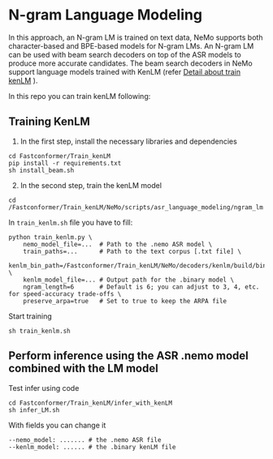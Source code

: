 # N-gram Language Modeling
In this approach, an N-gram LM is trained on text data, NeMo supports both character-based and BPE-based models for N-gram LMs. An N-gram LM can be used with beam search decoders on top of the ASR models to produce more accurate candidates. The beam search decoders in NeMo support language models trained with KenLM (refer [Detail about train kenLM](https://docs.nvidia.com/nemo-framework/user-guide/latest/nemotoolkit/asr/asr_language_modeling_and_customization.html)
). 

In this repo you can train kenLM following:

## Training KenLM
1. In the first step, install the necessary libraries and dependencies
```
cd Fastconformer/Train_kenLM
pip install -r requirements.txt
sh install_beam.sh
```
2. In the second step, train the kenLM model
```
cd /Fastconformer/Train_kenLM/NeMo/scripts/asr_language_modeling/ngram_lm
```
In ``train_kenlm.sh`` file you have to fill:
```
python train_kenlm.py \
    nemo_model_file=...  # Path to the .nemo ASR model \
    train_paths=...      # Path to the text corpus [.txt file] \
    kenlm_bin_path=/Fastconformer/Train_kenLM/NeMo/decoders/kenlm/build/bin \
    kenlm_model_file=... # Output path for the .binary model \
    ngram_length=6       # Default is 6; you can adjust to 3, 4, etc. for speed-accuracy trade-offs \
    preserve_arpa=true   # Set to true to keep the ARPA file
```
Start training
```
sh train_kenlm.sh
```
## Perform inference using the ASR .nemo model combined with the LM model
Test infer using code
```
cd Fastconformer/Train_kenLM/infer_with_kenLM
sh infer_LM.sh
```
With fields you can change it

    --nemo_model: ....... # the .nemo ASR file
    --kenlm_model: ...... # the .binary kenLM file